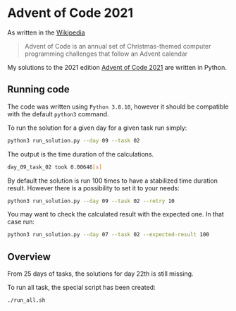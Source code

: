 # Advent of Code 2021

As written in the [Wikipedia](https://en.wikipedia.org/wiki/Advent_of_Code)
> Advent of Code is an annual set of Christmas-themed computer programming challenges that follow an Advent calendar

My solutions to the 2021 edition [Advent of Code 2021](https://adventofcode.com/2021) are written in Python.

## Running code
The code was written using `Python 3.8.10`, however it should be compatible with the default `python3` command.

To run the solution for a given day for a given task run simply:
```sh
python3 run_solution.py --day 09 --task 02
```
The output is the time duration of the calculations.
```sh
day_09_task_02 took 0.00646[s]
```

By default the solution is run 100 times to have a stabilized time duration result. However there is a possibility to set it to your needs:
```sh
python3 run_solution.py --day 09 --task 02 --retry 10
```

You may want to check the calculated result with the expected one. In that case run:
```sh
python3 run_solution.py --day 07 --task 02 --expected-result 100
```

## Overview
From 25 days of tasks, the solutions for day 22th is still missing.

To run all task, the special script has been created:
```sh
./run_all.sh
```
